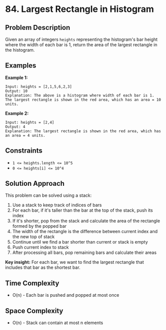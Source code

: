 # 84. Largest Rectangle in Histogram

## Problem Description

Given an array of integers `heights` representing the histogram's bar height where the width of each bar is 1, return the area of the largest rectangle in the histogram.

## Examples

**Example 1:**

```text
Input: heights = [2,1,5,6,2,3]
Output: 10
Explanation: The above is a histogram where width of each bar is 1.
The largest rectangle is shown in the red area, which has an area = 10 units.
```

**Example 2:**

```text
Input: heights = [2,4]
Output: 4
Explanation: The largest rectangle is shown in the red area, which has an area = 4 units.
```

## Constraints

- `1 <= heights.length <= 10^5`
- `0 <= heights[i] <= 10^4`

## Solution Approach

This problem can be solved using a stack:

1. Use a stack to keep track of indices of bars
2. For each bar, if it's taller than the bar at the top of the stack, push its index
3. If it's shorter, pop from the stack and calculate the area of the rectangle formed by the popped bar
4. The width of the rectangle is the difference between current index and the new top of stack
5. Continue until we find a bar shorter than current or stack is empty
6. Push current index to stack
7. After processing all bars, pop remaining bars and calculate their areas

**Key insight:** For each bar, we want to find the largest rectangle that includes that bar as the shortest bar.

## Time Complexity

- O(n) - Each bar is pushed and popped at most once

## Space Complexity

- O(n) - Stack can contain at most n elements
